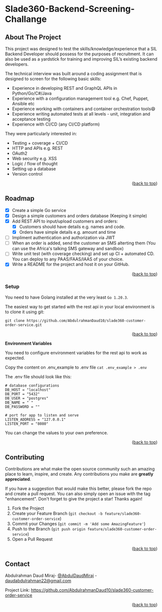# Slade360-Backend-Screening-Challange

<!-- ABOUT THE PROJECT -->
## About The Project

This project was designed to test the skills/knowledge/experience that a SIL Backend Developer should possess for the purposes of recruitment. It can also be used as a yardstick for training and improving SIL’s existing backend developers.

The technical interview was built around a coding assignment that is designed to screen for the following basic skills:
* Experience in developing REST and GraphQL APIs in Python/Go/C#/Java
* Experience with a configuration management tool e.g. Chef, Puppet, Ansible etc
* Experience working with containers and container orchestration tools:smile:
* Experience writing automated tests at all levels - unit, integration and acceptance testing
* Experience with CI/CD (any CI/CD platform)

They were particularly interested in:
- Testing + coverage + CI/CD
- HTTP and APIs e.g. REST
- OAuth2
- Web security e.g. XSS
- Logic / flow of thought
- Setting up a database
- Version control

<p align="right">(<a href="#readme-top">back to top</a>)</p>

<!-- ROADMAP -->
## Roadmap

- [x] Create a simple Go service
- [x] Design a simple customers and orders database (Keeping it simple)
- [x] Add REST API to input/upload customers and orders:
    - [x] Customers should have details e.g. names and code.
    - [x] Orders have simple details e.g. amount and time
- [ ] Impliment authentication and authorization via JWT
- [ ] When an order is added, send the customer an SMS alterting them (You can use the Africa's talking SMS gateway and sandbox)
- [ ] Write unit test (with coverage checking) and set up CI + automated CD. You can deploy to any PAAS/FAAS/IAAS of your choice.
- [x] Write a README for the project and host it on your GitHub.

<p align="right">(<a href="#readme-top">back to top</a>)</p>

<!-- GETTING STARTED -->
###  Setup
You need to have Golang installed at the very least `Go 1.20.3`. 


The easiest way to get started with the rest api in your local environment is to clone it using git:

```
git clone https://github.com/AbdulrahmanDaud10/slade360-customer-order-service.git
```
<p align="right">(<a href="#readme-top">back to top</a>)</p>

**Environment Variables**

You need to configure environment variables for the rest api to work as expected.

Copy the content on .env_example to .env file 
 `cat .env_example > .env`

The .env file should look like this:

```
# database configurations
DB_HOST = "localhost"
DB_PORT = "5432"
DB_USER = "postgres"
DB_NAME = " "
DB_PASSWORD = ""

# port for app to listen and serve
LISTEN_ADDRESS = "127.0.0.1"
LISTEN_PORT = "8080"

```
You can change the values to your own preference.
<p align="right">(<a href="#readme-top">back to top</a>)</p>

<!-- CONTRIBUTING -->
## Contributing

Contributions are what make the open source community such an amazing place to learn, inspire, and create. Any contributions you make are **greatly appreciated**.

If you have a suggestion that would make this better, please fork the repo and create a pull request. You can also simply open an issue with the tag "enhancement".
Don't forget to give the project a star! Thanks again!

1. Fork the Project
2. Create your Feature Branch (`git checkout -b feature/slade360-customer-order-service`)
3. Commit your Changes (`git commit -m 'Add some AmazingFeature'`)
4. Push to the Branch (`git push origin feature/slade360-customer-order-service`)
5. Open a Pull Request

<p align="right">(<a href="#readme-top">back to top</a>)</p>

<!-- CONTACT -->
## Contact

 Abdulrahman Daud Miraj- [@AbdulDaudMiraj](https://twitter.com/AbdulDaudMiraj) - daudabdulrahman22@gmail.com

Project Link: https://github.com/AbdulrahmanDaud10/slade360-customer-order-service

<p align="right">(<a href="#readme-top">back to top</a>)</p>
